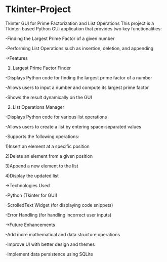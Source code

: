 # Tkinter-Project
Tkinter GUI for Prime Factorization and List Operations
This project is a Tkinter-based Python GUI application that provides two key functionalities:

-Finding the Largest Prime Factor of a given number

-Performing List Operations such as insertion, deletion, and appending

->Features
1. Largest Prime Factor Finder
   
-Displays Python code for finding the largest prime factor of a number

-Allows users to input a number and compute its largest prime factor

-Shows the result dynamically on the GUI

2. List Operations Manager
   
-Displays Python code for various list operations

-Allows users to create a list by entering space-separated values

-Supports the following operations:

1)Insert an element at a specific position

2)Delete an element from a given position

3)Append a new element to the list

4)Display the updated list

->Technologies Used

-Python (Tkinter for GUI)

-ScrolledText Widget (for displaying code snippets)

-Error Handling (for handling incorrect user inputs)

->Future Enhancements

-Add more mathematical and data structure operations

-Improve UI with better design and themes

-Implement data persistence using SQLite
